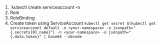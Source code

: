 1. `kubectl create serviceaccount <name> -n <name>
2. Role
3. RoleBinding
4. Create token using ServiceAccount
   `kubectl get secret $(kubectl get serviceaccount default -n <your-namespace> -o jsonpath="{.secrets[0].name}") -n <your-namespace> -o jsonpath="{.data.token}" | base64 --decode`
